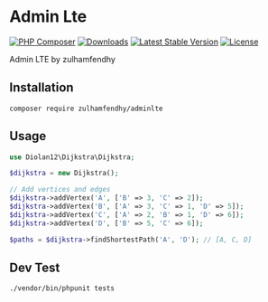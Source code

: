 # Admin Lte

[![PHP Composer](https://github.com/zulhamfendhy/adminlte/actions/workflows/php.yml/badge.svg)](https://github.com/zulhamfendhy/adminlte/actions/workflows/php.yml)
[![Downloads](https://img.shields.io/packagist/dt/zulhamfendhy/adminlte)](https://packagist.org/packages/zulhamfendhy/adminlte)
[![Latest Stable Version](https://img.shields.io/packagist/v/zulhamfendhy/adminlte)](https://packagist.org/packages/zulhamfendhy/adminlte)
[![License](https://img.shields.io/packagist/l/zulhamfendhy/adminlte)](https://packagist.org/packages/zulhamfendhy/adminlte)

 Admin LTE by zulhamfendhy

## Installation

```cli
composer require zulhamfendhy/adminlte
```

## Usage

```php
use Diolan12\Dijkstra\Dijkstra;

$dijkstra = new Dijkstra();

// Add vertices and edges
$dijkstra->addVertex('A', ['B' => 3, 'C' => 2]);
$dijkstra->addVertex('B', ['A' => 3, 'C' => 1, 'D' => 5]);
$dijkstra->addVertex('C', ['A' => 2, 'B' => 1, 'D' => 6]);
$dijkstra->addVertex('D', ['B' => 5, 'C' => 6]);

$paths = $dijkstra->findShortestPath('A', 'D'); // [A, C, D]
```

## Dev Test

```cli
./vendor/bin/phpunit tests
```
